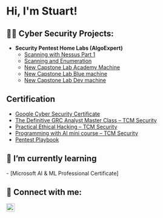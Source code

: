 <h1>Hi, I'm Stuart! 

<h2>👨‍💻 Cyber Security Projects:</h2>

- <b>Security Pentest Home Labs (AlgoExpert)</b>
  - [Scanning with Nessus Part 1](https://github.com/sturich/Scanning-With-Nessus)
  - [Scanning and Enumeration](https://github.com/sturich/Scanning-Enumeration)
  - [New Capstone Lab Academy Machine](https://github.com/sturich/New-Capstone-Acadamy-Machine)
  - [New Capstone Lab Blue machine](https://github.com/sturich/New-Capstone-Lab-Blue-Machine-)
  - [New Capstone Lab Dev machine](https://github.com/sturich/New-Capstone-Lab-Dev-Machine)
   
<h2>Certification</h2>
 
  - [Google Cyber Security Certificate](https://www.coursera.org/professional-certificates/google-cybersecurity?utm_medium=sem&utm_source=gg&utm_campaign=b2c_emea_x_multi_ftcof_career-academy_cx_dr_bau_gg_pmax_gc_s1_en_m_hyb_23-12_x&campaignid=20858198824&adgroupid=&device=c&keyword=&matchtype=&network=x&devicemodel=&creativeid=&assetgroupid=6490027433&targetid=&extensionid=&placement=&gad_source=1&gclid=Cj0KCQiA8fW9BhC8ARIsACwHqYrsNKw4sGHPY3c4F0V0Rk4JnFipb4fxhLrz-B6HzwOPDzdIn0xpRfIaAmBjEALw_wcB)
  - [The Definitive GRC Analyst Master Class – TCM Security](https://academy.tcm-sec.com/p/grc) 
  - [Practical Ethical Hacking – TCM Security](https://academy.tcm-sec.com/p/practical-ethical-hacking-the-complete-course)
  - [Programming with AI mini course – TCM Security](https://academy.tcm-sec.com/p/programming-with-ai)
  - [Pentest Playbook](https://academy.tcm-sec.com/p/external-pentest-playbook)

<h2>🌱 I’m currently learning  </h2>
- [Microsoft AI & ML Professional Certificate]

<h2> 🤳 Connect with me:</h2>

[<img align="left" alt="stuart-r | LinkedIn" width="22px" src="https://cdn.jsdelivr.net/npm/simple-icons@v3/icons/linkedin.svg" />][linkedin]



[linkedin]: linkedin.com/in/stuart-r-872580206

<!--
**joshmadakor1/joshmadakor1** is a ✨ _special_ ✨ repository because its `README.md` (this file) appears on your GitHub profile.

Here are some ideas to get you started:

- 🔭 I’m currently working on ...
- 🌱 I’m currently learning ...
- 👯 I’m looking to collaborate on ...
- 🤔 I’m looking for help with ...
- 💬 Ask me about ...
- 📫 How to reach me: ...
- 😄 Pronouns: ...
- ⚡ Fun fact: ...
-->

